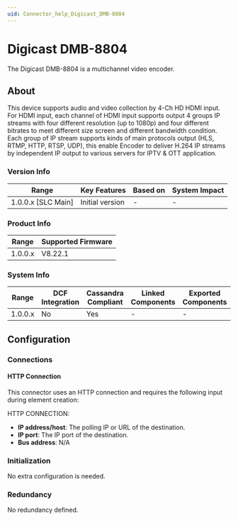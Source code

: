 ```yaml
---
uid: Connector_help_Digicast_DMB-8804
---
```


# Digicast DMB-8804

The Digicast DMB-8804 is a multichannel video encoder.

## About

This device supports audio and video collection by 4-Ch HD HDMI input. For HDMI input, each channel of HDMI input supports output 4 groups IP streams with four different resolution (up to 1080p) and four different bitrates to meet different size screen and different bandwidth condition. Each group of IP stream supports kinds of main protocols output (HLS, RTMP, HTTP, RTSP, UDP), this enable Encoder to deliver H.264 IP streams by independent IP output to various servers for IPTV & OTT application.

### Version Info

| Range                | Key Features     | Based on     | System Impact     |
|----------------------|------------------|--------------|-------------------|
| 1.0.0.x [SLC Main]   | Initial version  | -            | -                 |

### Product Info

| Range     | Supported Firmware     |
|-----------|------------------------|
| 1.0.0.x   | V8.22.1                |

### System Info

| Range     | DCF Integration     | Cassandra Compliant     | Linked Components     | Exported Components     |
|-----------|---------------------|-------------------------|-----------------------|-------------------------|
| 1.0.0.x   | No                  | Yes                     | -                     | -                       |

## Configuration

### Connections

#### HTTP Connection

This connector uses an HTTP connection and requires the following input during element creation:

HTTP CONNECTION:

- **IP address/host**: The polling IP or URL of the destination.
- **IP port**: The IP port of the destination.
- **Bus address**: N/A

### Initialization

No extra configuration is needed.

### Redundancy

No redundancy defined.


